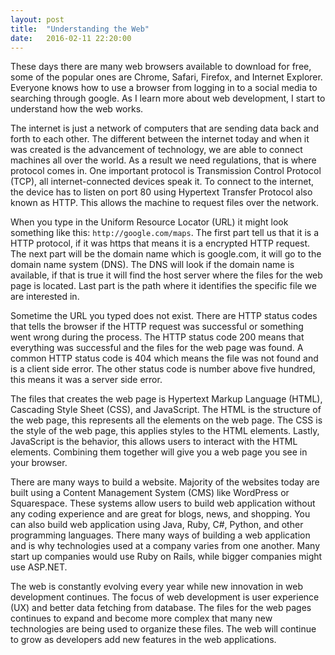 ```yaml
---
layout: post
title:  "Understanding the Web"
date:   2016-02-11 22:20:00
---
```

These days there are many web browsers available to download for free, some of the popular 
ones are Chrome, Safari, Firefox, and Internet Explorer. Everyone knows how to use a 
browser from logging in to a social media to searching through google. As I learn more 
about web development, I start to understand how the web works.

The internet is just a network of computers that are sending data back and forth to each 
other. The different between the internet today and when it was created is the advancement 
of technology, we are able to connect machines all over the world. As a result we need 
regulations, that is where protocol comes in. One important protocol is Transmission 
Control Protocol (TCP), all internet-connected devices speak it. To connect to the 
internet, the device has to listen on port 80 using Hypertext Transfer Protocol 
also known as HTTP. This allows the machine to request files over the network.

When you type in the Uniform Resource Locator (URL) it might look something like this: 
`http://google.com/maps`. The first part tell us that it is a HTTP protocol, if it 
was https that means it is a encrypted HTTP request. The next part will be the domain 
name which is google.com, it will go to the domain name system (DNS). The DNS will 
look if the domain name is available, if that is true it will find the host server 
where the files for the web page is located. Last part is the path where it identifies 
the specific file we are interested in.

Sometime the URL you typed does not exist. There are HTTP status codes that tells the 
browser if the HTTP request was successful or something went wrong during the process. 
The HTTP status code 200 means that everything was successful and the files for the 
web page was found. A common HTTP status code is 404 which means the file was not found 
and is a client side error. The other status code is number above five hundred, this 
means it was a server side error.

The files that creates the web page is Hypertext Markup Language (HTML), Cascading Style 
Sheet (CSS), and JavaScript. The HTML is the structure of the web page, this represents 
all the elements on the web page. The CSS is the style of the web page, this applies 
styles to the HTML elements. Lastly, JavaScript is the behavior, this allows users to 
interact with the HTML elements. Combining them together will give you a web page 
you see in your browser.

There are many ways to build a website. Majority of the websites today are built using a 
Content Management System (CMS) like WordPress or Squarespace. These systems allow users 
to build web application without any coding experience and are great for blogs, news, 
and shopping. You can also build web application using Java, Ruby, C#, Python, and other 
programming languages. There many ways of building a web application and is why 
technologies used at a company varies from one another. Many start up companies would 
use Ruby on Rails, while bigger companies might use ASP.NET.

The web is constantly evolving every year while new innovation in web development continues. 
The focus of web development is user experience (UX) and better data fetching from database. 
The files for the web pages continues to expand and become more complex that many new 
technologies are being used to organize these files. The web will continue to grow 
as developers add new features in the web applications.